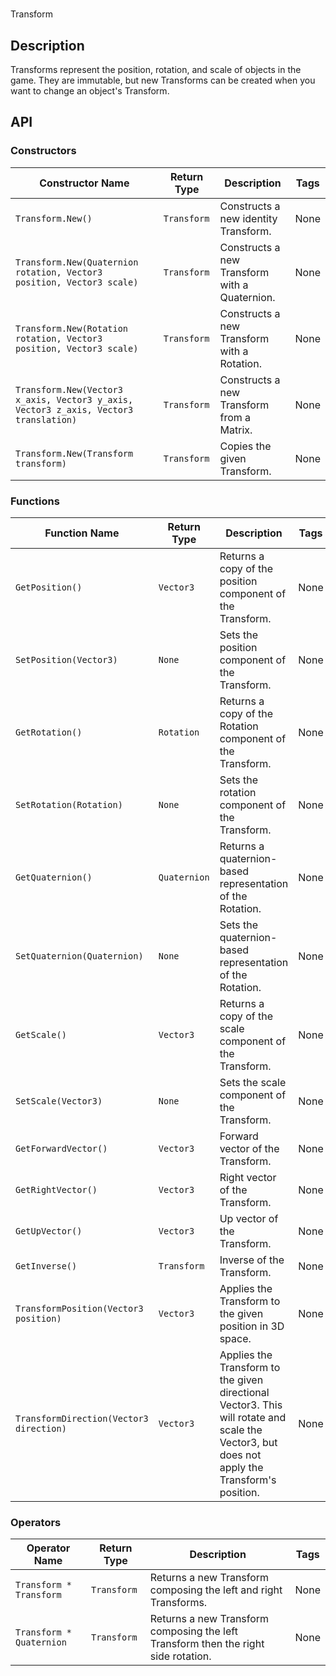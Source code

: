 # 

Transform

## Description

Transforms represent the position, rotation, and scale of objects in the game. They are immutable, but new Transforms can be created when you want to change an object's Transform.

## API

### Constructors 

| Constructor Name | Return Type | Description | Tags |
| ----------- | ----------- | ----------- | ---- |
| `Transform.New()` | `Transform` | Constructs a new identity Transform. | None |
| `Transform.New(Quaternion rotation, Vector3 position, Vector3 scale)` | `Transform` | Constructs a new Transform with a Quaternion. | None |
| `Transform.New(Rotation rotation, Vector3 position, Vector3 scale)` | `Transform` | Constructs a new Transform with a Rotation. | None |
| `Transform.New(Vector3 x_axis, Vector3 y_axis, Vector3 z_axis, Vector3 translation)` | `Transform` | Constructs a new Transform from a Matrix. | None |
| `Transform.New(Transform transform)` | `Transform` | Copies the given Transform. | None |

### Functions 

| Function Name | Return Type | Description | Tags |
| -------- | ----------- | ----------- | ---- |
| `GetPosition()` | `Vector3` | Returns a copy of the position component of the Transform. | None |
| `SetPosition(Vector3)` | `None` | Sets the position component of the Transform. | None |
| `GetRotation()` | `Rotation` | Returns a copy of the Rotation component of the Transform. | None |
| `SetRotation(Rotation)` | `None` | Sets the rotation component of the Transform. | None |
| `GetQuaternion()` | `Quaternion` | Returns a quaternion-based representation of the Rotation. | None |
| `SetQuaternion(Quaternion)` | `None` | Sets the quaternion-based representation of the Rotation. | None |
| `GetScale()` | `Vector3` | Returns a copy of the scale component of the Transform. | None |
| `SetScale(Vector3)` | `None` | Sets the scale component of the Transform. | None |
| `GetForwardVector()` | `Vector3` | Forward vector of the Transform. | None |
| `GetRightVector()` | `Vector3` | Right vector of the Transform. | None |
| `GetUpVector()` | `Vector3` | Up vector of the Transform. | None |
| `GetInverse()` | `Transform` | Inverse of the Transform. | None |
| `TransformPosition(Vector3 position)` | `Vector3` | Applies the Transform to the given position in 3D space. | None |
| `TransformDirection(Vector3 direction)` | `Vector3` | Applies the Transform to the given directional Vector3. This will rotate and scale the Vector3, but does not apply the Transform's position. | None |

### Operators 

| Operator Name | Return Type | Description | Tags |
| -------- | ----------- | ----------- | ---- |
| `Transform * Transform` | `Transform` | Returns a new Transform composing the left and right Transforms. | None |
| `Transform * Quaternion` | `Transform` | Returns a new Transform composing the left Transform then the right side rotation. | None |
